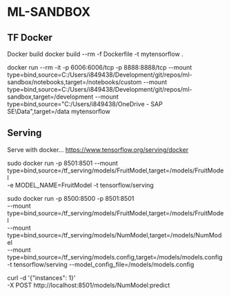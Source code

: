 # ML-SANDBOX

## TF Docker

Docker build
docker build --rm -f Dockerfile -t mytensorflow .

docker run --rm -it -p 6006:6006/tcp -p 8888:8888/tcp --mount type=bind,source=C:/Users/i849438/Development/git/repos/ml-sandbox/notebooks,target=/notebooks/custom --mount type=bind,source=C:/Users/i849438/Development/git/repos/ml-sandbox,target=/development --mount type=bind,source="C:/Users/i849438/OneDrive - SAP SE\Data",target=/data mytensorflow

## Serving

Serve with docker...
https://www.tensorflow.org/serving/docker

sudo docker run -p 8501:8501 --mount type=bind,source=/tf_serving/models/FruitModel,target=/models/FruitModel \
-e MODEL_NAME=FruitModel -t tensorflow/serving

sudo docker run -p 8500:8500 -p 8501:8501 \
 --mount type=bind,source=/tf_serving/models/FruitModel,target=/models/FruitModel \
 --mount type=bind,source=/tf_serving/models/NumModel,target=/models/NumModel \
 --mount type=bind,source=/tf_serving/models.config,target=/models/models.config \
 -t tensorflow/serving --model_config_file=/models/models.config

curl -d '{"instances": 1}' \
 -X POST http://localhost:8501/models/NumModel:predict
